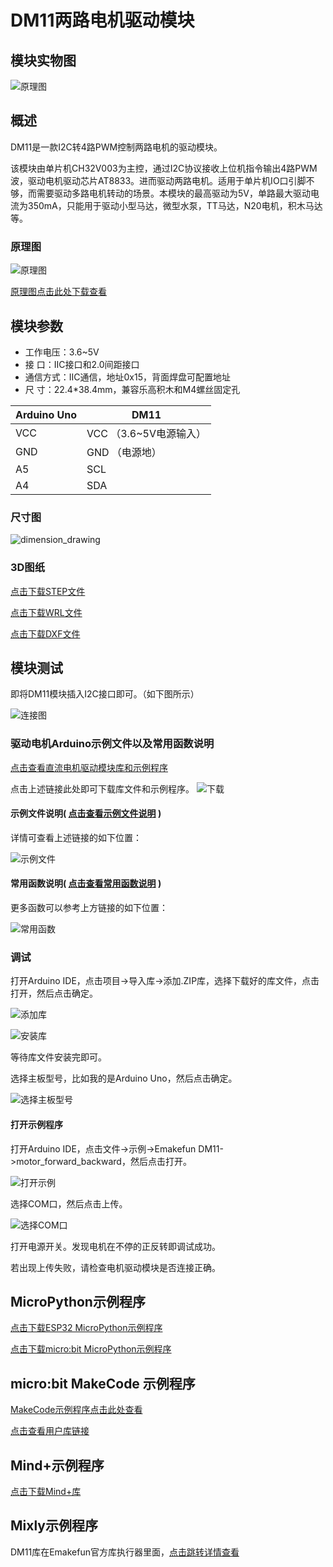 # DM11两路电机驱动模块

## 模块实物图

![原理图](picture/physical_drawing.png)

## 概述

DM11是一款I2C转4路PWM控制两路电机的驱动模块。

该模块由单片机CH32V003为主控，通过I2C协议接收上位机指令输出4路PWM波，驱动电机驱动芯片AT8833。进而驱动两路电机。适用于单片机IO口引脚不够，而需要驱动多路电机转动的场景。本模块的最高驱动为5V，单路最大驱动电流为350mA，只能用于驱动小型马达，微型水泵，TT马达，N20电机，积木马达等。

### 原理图

![原理图](picture/schematic_diagram.png)

<a href="zh-cn/ph2.0_sensors/actuators/dm11/i2c_dual_motor_driver.pdf" target="_blank">原理图点击此处下载查看</a>

## 模块参数

- 工作电压：3.6~5V
- 接 口：IIC接口和2.0间距接口
- 通信方式：IIC通信，地址0x15，背面焊盘可配置地址
- 尺 寸：22.4*38.4mm，兼容乐高积木和M4螺丝固定孔

| Arduino Uno | DM11             |
| ----------- | ---------------- |
| VCC         | VCC （3.6~5V电源输入） |
| GND         | GND （电源地）        |
| A5          | SCL              |
| A4          | SDA              |

### 尺寸图

![dimension_drawing](picture/尺寸图.png)



### 3D图纸
<a href="zh-cn/ph2.0_sensors/actuators/dm11/Drawing/DM11.step" download>点击下载STEP文件</a>

<a href="zh-cn/ph2.0_sensors/actuators/dm11/Drawing/DM11.wrl" download>点击下载WRL文件</a>

<a href="zh-cn/ph2.0_sensors/actuators/dm11/Drawing/DM11.dxf" download>点击下载DXF文件</a>

## 模块测试

即将DM11模块插入I2C接口即可。（如下图所示）

![连接图](picture/4.png)

### 驱动电机Arduino示例文件以及常用函数说明

[点击查看直流电机驱动模块库和示例程序](https://emakefun-arduino-library.github.io/em_dm11/html/zh-CN/index.html)

点击上述链接此处即可下载库文件和示例程序。
![下载](picture/1.png)

#### 示例文件说明( [点击查看示例文件说明](https://emakefun-arduino-library.github.io/em_dm11/html/zh-CN/motor_forward_backward_8ino-example.html) )

详情可查看上述链接的如下位置：

![示例文件](picture/2.png)

#### 常用函数说明( [点击查看常用函数说明](https://emakefun-arduino-library.github.io/em_dm11/html/zh-CN/classem_1_1_dm11.html#a612627d1e1525ebbf46ec575aab220c4) )

更多函数可以参考上方链接的如下位置：

![常用函数](picture/3.png)

### 调试

打开Arduino IDE，点击项目->导入库->添加.ZIP库，选择下载好的库文件，点击打开，然后点击确定。

![添加库](picture/104.png)

![安装库](picture/5.png)

等待库文件安装完即可。

选择主板型号，比如我的是Arduino Uno，然后点击确定。

![选择主板型号](picture/6.png)

#### 打开示例程序

打开Arduino IDE，点击文件->示例->Emakefun DM11->motor_forward_backward，然后点击打开。

![打开示例](picture/7.png)

选择COM口，然后点击上传。

![选择COM口](picture/8.png)

打开电源开关。发现电机在不停的正反转即调试成功。

若出现上传失败，请检查电机驱动模块是否连接正确。

## MicroPython示例程序

<a href="zh-cn/ph2.0_sensors/actuators/dm11/dm11_esp32_micropython.zip" download>点击下载ESP32 MicroPython示例程序</a>

<a href="zh-cn/ph2.0_sensors/actuators/dm11/dm11_microbit_micropython.zip" download>点击下载micro:bit MicroPython示例程序</a>

## micro:bit MakeCode 示例程序

[MakeCode示例程序点击此处查看](https://makecode.microbit.org/S25589-93071-08419-24570 )

[点击查看用户库链接](https://github.com/emakefun-makecode-extensions/emakefun_dm11)

## Mind+示例程序

<a href="zh-cn/ph2.0_sensors/actuators/dm11/emakefun-dm11-thirdex-V0.0.1.mpext" download>点击下载Mind+库</a>

## Mixly示例程序

DM11库在Emakefun官方库执行器里面，[点击跳转详情查看](/zh-cn/software/mixly/mixly.zh-CN.md)
